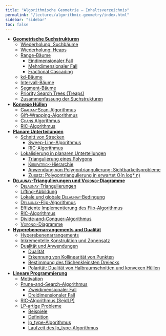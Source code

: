 ```yaml
---
title: "Algorithmische Geometrie – Inhaltsverzeichnis"
permalink: "/lectures/algorithmic-geometry/index.html"
sidebar: "sidebar"
toc: false
---
```


* **[Geometrische Suchstrukturen](/class-notes/lectures/algorithmic-geometry/geometrische-suchstrukturen.html)**
  * [Wiederholung: Suchbäume](/class-notes/lectures/algorithmic-geometry/geometrische-suchstrukturen.html#wiederholung-suchbaeume)
  * [Wiederholung: Heaps](/class-notes/lectures/algorithmic-geometry/geometrische-suchstrukturen.html#wiederholung-heaps)
  * [Range-Bäume](/class-notes/lectures/algorithmic-geometry/geometrische-suchstrukturen.html#range-baeume)
    * [Eindimensionaler Fall](/class-notes/lectures/algorithmic-geometry/geometrische-suchstrukturen.html#eindimensionaler-fall)
    * [Mehrdimensionaler Fall](/class-notes/lectures/algorithmic-geometry/geometrische-suchstrukturen.html#mehrdimensionaler-fall)
    * [Fractional Cascading](/class-notes/lectures/algorithmic-geometry/geometrische-suchstrukturen.html#fractional-cascading)
  * [kd-Bäume](/class-notes/lectures/algorithmic-geometry/geometrische-suchstrukturen.html#kd-baeume)
  * [Intervall-Bäume](/class-notes/lectures/algorithmic-geometry/geometrische-suchstrukturen.html#intervall-baeume)
  * [Segment-Bäume](/class-notes/lectures/algorithmic-geometry/geometrische-suchstrukturen.html#segment-baeume)
  * [Priority Search Trees (Treaps)](/class-notes/lectures/algorithmic-geometry/geometrische-suchstrukturen.html#priority-search-trees-treaps)
  * [Zusammenfassung der Suchstrukturen](/class-notes/lectures/algorithmic-geometry/geometrische-suchstrukturen.html#zusammenfassung-der-suchstrukturen)
* **[Konvexe Hüllen](/class-notes/lectures/algorithmic-geometry/konvexe-huellen.html)**
  * [<span style="font-variant: small-caps;">Graham</span>-Scan-Algorithmus](/class-notes/lectures/algorithmic-geometry/konvexe-huellen.html#graham-scan-algorithmus)
  * [Gift-Wrapping-Algorithmus](/class-notes/lectures/algorithmic-geometry/konvexe-huellen.html#gift-wrapping-algorithmus)
  * [<span style="font-variant: small-caps;">Chan</span>s Algorithmus](/class-notes/lectures/algorithmic-geometry/konvexe-huellen.html#chans-algorithmus)
  * [RIC-Algorithmus](/class-notes/lectures/algorithmic-geometry/konvexe-huellen.html#ric-algorithmus)
* **[Planare Unterteilungen](/class-notes/lectures/algorithmic-geometry/planare-unterteilungen.html)**
  * [Schnitt von Strecken](/class-notes/lectures/algorithmic-geometry/planare-unterteilungen.html#schnitt-von-strecken)
    * [Sweep-Line-Algorithmus](/class-notes/lectures/algorithmic-geometry/planare-unterteilungen.html#sweep-line-algorithmus)
    * [RIC-Algorithmus](/class-notes/lectures/algorithmic-geometry/planare-unterteilungen.html#ric-algorithmus)
  * [Lokalisierung in planaren Unterteilungen](/class-notes/lectures/algorithmic-geometry/planare-unterteilungen.html#lokalisierung-in-planaren-unterteilungen)
    * [Triangulierung eines Polygons](/class-notes/lectures/algorithmic-geometry/planare-unterteilungen.html#triangulierung-eines-polygons)
    * [<span style="font-variant: small-caps;">Kirkpatrick</span>-Hierarchie](/class-notes/lectures/algorithmic-geometry/planare-unterteilungen.html#kirkpatrick-hierarchie)
    * [Anwendung von Polygontriangulierung: Sichtbarkeitsprobleme](/class-notes/lectures/algorithmic-geometry/planare-unterteilungen.html#anwendung-von-polygontriangulierung-sichtbarkeitsprobleme)
    * [Zusatz: Polygontriangulierung in erwartet O(n log* n)](/class-notes/lectures/algorithmic-geometry/planare-unterteilungen.html#zusatz-polygontriangulierung-in-erwartet-on-log-n)
* **[<span style="font-variant: small-caps;">Delaunay</span>-Triangulierungen und <span style="font-variant: small-caps;">Voronoi</span>-Diagramme](/class-notes/lectures/algorithmic-geometry/delaunay-triangulierungen-und-voronoi-diagramme.html)**
  * [<span style="font-variant: small-caps;">Delaunay</span>-Triangulierungen](/class-notes/lectures/algorithmic-geometry/delaunay-triangulierungen-und-voronoi-diagramme.html#delaunay-triangulierungen)
  * [Lifting-Abbildung](/class-notes/lectures/algorithmic-geometry/delaunay-triangulierungen-und-voronoi-diagramme.html#lifting-abbildung)
  * [Lokale und globale <span style="font-variant: small-caps;">Delaunay</span>-Bedingung](/class-notes/lectures/algorithmic-geometry/delaunay-triangulierungen-und-voronoi-diagramme.html#lokale-und-globale-delaunay-bedingung)
  * [<span style="font-variant: small-caps;">Delaunay</span>-Flip-Algorithmus](/class-notes/lectures/algorithmic-geometry/delaunay-triangulierungen-und-voronoi-diagramme.html#delaunay-flip-algorithmus)
  * [Effiziente Implementierung des Flip-Algorithmus](/class-notes/lectures/algorithmic-geometry/delaunay-triangulierungen-und-voronoi-diagramme.html#effiziente-implementierung-des-flip-algorithmus)
  * [RIC-Algorithmus](/class-notes/lectures/algorithmic-geometry/delaunay-triangulierungen-und-voronoi-diagramme.html#ric-algorithmus)
  * [Divide-and-Conquer-Algorithmus](/class-notes/lectures/algorithmic-geometry/delaunay-triangulierungen-und-voronoi-diagramme.html#divide-and-conquer-algorithmus)
  * [<span style="font-variant: small-caps;">Voronoi</span>-Diagramme](/class-notes/lectures/algorithmic-geometry/delaunay-triangulierungen-und-voronoi-diagramme.html#voronoi-diagramme)
* **[Hyperebenenarrangements und Dualität](/class-notes/lectures/algorithmic-geometry/hyperebenenarrangements-und-dualitaet.html)**
  * [Hyperebenenarrangements](/class-notes/lectures/algorithmic-geometry/hyperebenenarrangements-und-dualitaet.html#hyperebenenarrangements)
  * [Inkrementelle Konstruktion und Zonensatz](/class-notes/lectures/algorithmic-geometry/hyperebenenarrangements-und-dualitaet.html#inkrementelle-konstruktion-und-zonensatz)
  * [Dualität und Anwendungen](/class-notes/lectures/algorithmic-geometry/hyperebenenarrangements-und-dualitaet.html#dualitaet-und-anwendungen)
    * [Dualität](/class-notes/lectures/algorithmic-geometry/hyperebenenarrangements-und-dualitaet.html#dualitaet)
    * [Erkennung von Kollinearität von Punkten](/class-notes/lectures/algorithmic-geometry/hyperebenenarrangements-und-dualitaet.html#erkennung-von-kollinearitaet-von-punkten)
    * [Bestimmung des flächenkleinsten Dreiecks](/class-notes/lectures/algorithmic-geometry/hyperebenenarrangements-und-dualitaet.html#bestimmung-des-flaechenkleinsten-dreiecks)
    * [Polarität: Dualität von Halbraumschnitten und konvexen Hüllen](/class-notes/lectures/algorithmic-geometry/hyperebenenarrangements-und-dualitaet.html#polaritaet-dualitaet-von-halbraumschnitten-und-konvexen-huellen)
* **[Lineare Programmierung](/class-notes/lectures/algorithmic-geometry/lineare-programmierung.html)**
  * [Motivation](/class-notes/lectures/algorithmic-geometry/lineare-programmierung.html#motivation)
  * [Prune-and-Search-Algorithmus](/class-notes/lectures/algorithmic-geometry/lineare-programmierung.html#prune-and-search-algorithmus)
    * [Zweidimensionaler Fall](/class-notes/lectures/algorithmic-geometry/lineare-programmierung.html#zweidimensionaler-fall)
    * [Dreidimensionaler Fall](/class-notes/lectures/algorithmic-geometry/lineare-programmierung.html#dreidimensionaler-fall)
  * [RIC-Algorithmus (SeidLP)](/class-notes/lectures/algorithmic-geometry/lineare-programmierung.html#ric-algorithmus-seidlp)
  * [LP-artige Probleme](/class-notes/lectures/algorithmic-geometry/lineare-programmierung.html#lp-artige-probleme)
    * [Beispiele](/class-notes/lectures/algorithmic-geometry/lineare-programmierung.html#beispiele)
    * [Definition](/class-notes/lectures/algorithmic-geometry/lineare-programmierung.html#definition)
    * [lp_type-Algorithmus](/class-notes/lectures/algorithmic-geometry/lineare-programmierung.html#lptype-algorithmus)
    * [Laufzeit des lp_type-Algorithmus](/class-notes/lectures/algorithmic-geometry/lineare-programmierung.html#laufzeit-des-lptype-algorithmus)
